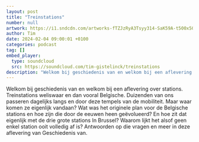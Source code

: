 ```yaml
---
layout: post
title: "Treinstations"
number: null
artwork: https://i1.sndcdn.com/artworks-fTZJzRyA3Tsyy314-SaK59A-t500x500.jpg
author: Tim
date: 2024-02-04 09:00:01 +0100
categories: podcast
tag: []
embed_player:
  type: soundcloud
  src: https://soundcloud.com/tim-gistelinck/treinstations
description: "Welkom bij geschiedenis van en welkom bij een aflevering over stations."
---
```

Welkom bij geschiedenis van en welkom bij een aflevering over stations. Treinstations weliswaar en dan vooral Belgische. Duizenden van ons passeren dagelijks langs en door deze tempels van de mobiliteit. Maar waar komen ze eigenlijk vandaan? Wat was het originele plan voor de Belgische stations en hoe zijn die door de eeuwen heen geëvolueerd? En hoe zit dat eigenlijk met de drie grote stations In Brussel? Waarom lijkt het alsof geen enkel station ooit volledig af is? Antwoorden op die vragen en meer in deze aflevering van Geschiedenis van.
